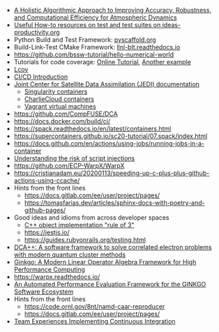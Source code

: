 <!-- testing-advanced-short -->
  * [A Holistic Algorithmic Approach to Improving Accuracy, Robustness, and Computational  Efficiency for Atmospheric Dynamics](https://doi.org/10.1137/19M128435X)
  * [Useful How-to resources on test and test suites on ideas-productivity.org](https://ideas-productivity.org/resources/howtos/)
  * Python Build and Test Framework: [pyscaffold.org](https://pyscaffold.org)
  * Build-Link-Test CMake Framework: [llnl-blt.readthedocs.io](https://llnl-blt.readthedocs.io)
  * https://github.com/bssw-tutorial/hello-numerical-world
  * Tutorials for code coverage: [Online Tutorial](https://github.com/amklinv/morpheus), [Another example](https://github.com/jrdoneal/infrastructure)
  * [Lcov](http://ltp.sourceforge.net/coverage/lcov.php)
  * [CI/CD Introduction](https://docs.gitlab.com/ee/ci/introduction/)
  * [Joint Center for Satellite Data Assimilation (JEDI) documentation](https://jointcenterforsatellitedataassimilation-jedi-docs.readthedocs-hosted.com/)
    * [Singularity containers](https://jointcenterforsatellitedataassimilation-jedi-docs.readthedocs-hosted.com/en/1.3.0/using/jedi_environment/singularity.html)
    * [CharlieCloud containers](https://jointcenterforsatellitedataassimilation-jedi-docs.readthedocs-hosted.com/en/1.3.0/using/jedi_environment/charliecloud.html)
    * [Vagrant virtual machines](https://jointcenterforsatellitedataassimilation-jedi-docs.readthedocs-hosted.com/en/1.3.0/using/jedi_environment/vagrant.html)
  * <https://github.com/CompFUSE/DCA>
  * <https://docs.docker.com/build/ci/>
  * <https://spack.readthedocs.io/en/latest/containers.html>
  * <https://supercontainers.github.io/sc20-tutorial/07.spack/index.html>
  * <https://docs.github.com/en/actions/using-jobs/running-jobs-in-a-container>
  * [Understanding the risk of script injections](https://docs.github.com/en/actions/learn-github-actions/security-hardening-for-github-actions#understanding-the-risk-of-script-injections)
  * <https://github.com/ECP-WarpX/WarpX>
  * <https://cristianadam.eu/20200113/speeding-up-c-plus-plus-github-actions-using-ccache/>
  * Hints from the front lines
    * <https://docs.gitlab.com/ee/user/project/pages/>
    * <https://tomasfarias.dev/articles/sphinx-docs-with-poetry-and-github-pages/>
  * Good ideas and idioms from across developer spaces
    * [C++ object implementation "rule of 3"](https://en.cppreference.com/w/cpp/language/rule_of_three)
    * <https://jestjs.io/>
    * <https://guides.rubyonrails.org/testing.html>
  * [DCA++: A software framework to solve correlated electron problems with modern quantum cluster methods](https://doi.org/10.1016/j.cpc.2019.01.006)
  * [Ginkgo: A Modern Linear Operator Algebra Framework for High Performance Computing](https://doi.org/10.1145/3480935)
  * <https://warpx.readthedocs.io/>
  * [An Automated Performance Evaluation Framework for the GINKGO Software Ecosystem](https://icl.utk.edu/~hanzt/tmp/PerformanceDatabase.pdf)
  * Hints from the front lines
    * <https://code.ornl.gov/8nt/namd-caar-reproducer>
    * <https://docs.gitlab.com/ee/user/project/pages/>
  * [Team Experiences Implementing Continuous Integration](https://bssw.io/blog_posts/bright-spots-team-experiences-implementing-continuous-integration)
